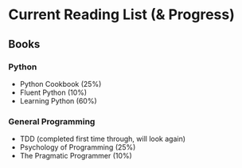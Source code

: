 # Current Reading List (& Progress)

## Books
### Python
- Python Cookbook (25%)
- Fluent Python (10%)
- Learning Python (60%)

### General Programming
- TDD (completed first time through, will look again)
- Psychology of Programming (25%)
- The Pragmatic Programmer (10%)
